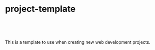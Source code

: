# **project-template**

<br><br><br>

This is a template to use when creating new web development projects.

